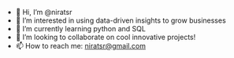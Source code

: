 - 👋 Hi, I’m @niratsr
- 👀 I’m interested in using data-driven insights to grow businesses 
- 🌱 I’m currently learning python and SQL 
- 💞️ I’m looking to collaborate on cool innovative projects! 
- 📫 How to reach me: niratsr@gmail.com

<!---
niratsr/niratsr is a ✨ special ✨ repository because its `README.md` (this file) appears on your GitHub profile.
You can click the Preview link to take a look at your changes.
--->
